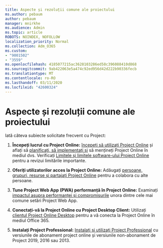 ```yaml
---
title: Aspecte și rezoluții comune ale proiectului
ms.author: pebaum
author: pebaum
manager: mnirkhe
ms.audience: Admin
ms.topic: article
ROBOTS: NOINDEX, NOFOLLOW
localization_priority: Normal
ms.collection: Adm_O365
ms.custom:
- "9001502"
- "3559"
ms.openlocfilehash: 4185077215ac3628103286ed58c396088410d868
ms.sourcegitcommit: 9ab422063e5a474c92ed956d42d222b90336fecb
ms.translationtype: MT
ms.contentlocale: ro-RO
ms.lasthandoff: 03/11/2020
ms.locfileid: "42600324"
---
```

# <a name="project-common-issues-and-resolutions"></a>Aspecte și rezoluții comune ale proiectului

Iată câteva subiecte solicitate frecvent cu Project:

1. **Începeți lucrul cu Project Online:**  [începeți să utilizați Project Online](https://docs.microsoft.com/ProjectOnline/get-started-with-project-online) și aflați să [planificați, să implementați și](https://docs.microsoft.com/projectonline/project-online) să mențineți Project Online în mediul dvs. Verificați [Limitele și limitele software-ului Project Online](https://docs.microsoft.com/ProjectOnline/project-online-software-boundaries-and-limits) pentru a revizui limitările importante.

2. **Oferiți utilizatorilor acces la Project Online:** Adăugați [persoane, grupuri, resurse și partajați Project Online](https://docs.microsoft.com/projectonline/step-2-add-people-to-project-online) pentru a colabora cu alte persoane. 

3. **Tune Project Web App (PWA) performanță în Project Online:** Examinați [impactul asupra performanței și compromisurile](https://docs.microsoft.com/projectonline/tune-project-online-performance) unora dintre cele mai comune setări Project Web App.

4. **Conectați-vă la Project Online cu Project Desktop Client:** Utilizați [clientul Project Online Desktop](https://docs.microsoft.com/projectonline/connect-to-project-online-with-the-project-online-desktop-client) pentru a vă conecta la Project Online în mediul Office 365. 

5. **Instalați Project Professional:** [Instalați și utilizați Project Professional](https://support.office.com/en-us/article/install-project-7059249b-d9fe-4d61-ab96-5c5bf435f281?ui=en-US&rs=en-US&ad=US) cu versiunile de abonament project online și versiunile non-abonament de Project 2019, 2016 sau 2013.
